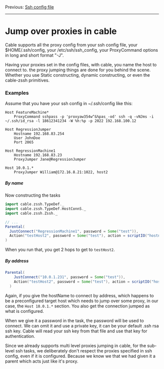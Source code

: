 Previous: [Ssh config file](Ssh_config_file.md)

---
# Jump over proxies in cable

Cable supports all the proxy config from your ssh config file, your $HOME/.ssh/config, your
/etc/ssh/ssh_config, your ProxyCommand options in long and short format "-J".

Having your proxies set in the config files, with cable, you name the host to connect to. the proxy
jumping things are done for you behind the scene. Whether you use Static constructing, dynamic
constructing, or even the cable-zssh primitives.

### Examples

Assume that you have your ssh config in ~/.ssh/config like this:

```
Host FeatureMachine*
    ProxyCommand sshpass -p 'proxyaw354w^&%pas_-od' ssh -q -vNJms -i ~/.ssh/id_rsa -l 18612341234 -W %h:%p -p 2022 192.168.100.12

Host RegressionJumper
    Hostname 192.168.83.254
    User JohnDoe
    Port 2065
    
Host RegressionMachine1
    Hostname 192.168.83.23
    ProxyJumper Jane@RegressionJumper

Host 10.0.1.*
    ProxyJumper William@172.16.8.21:1022, host2 

```


##### By name

Now constructing the tasks

```scala
import cable.zssh.TypeDef._
import cable.zssh.TypeDef.HostConnS._
import cable.zssh.Zssh._

// ...
Parental(
  JustConnect("RegressionMachine1", password = Some("test")),
  Action("testHost2", password = Some("test"), action = scriptIO("hostname"))
)
```

When you run that, you get 2 hops to get to `testHost2`.

##### By address

```scala
Parental(
    JustConnect("10.0.1.231", password = Some("test")),
    Action("testHost2", password = Some("test"), action = scriptIO("hostname"))
  )
```

Again, if you give the hostName to connect by address, which happens to be a preconfigured target
host which needs to jump over some proxy, in our case, the `Host 10.0.1.*` section. You also get the
connection jumped as what is configured.

When we give it a password in the task, the password will be used to connect. We can omit it and use
a private key, it can be your default .ssh rsa ssh key. Cable will read your ssh key from that file
and use that key for authentication.

Since we already supports multi level proxies jumping in cable, for the sub-level ssh tasks, we
deliberately don't respect the proxies specified in ssh config, even if it is configured. Because we
know we that we had given it a parent which acts just like it's proxy.
